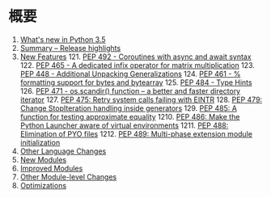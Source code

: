 # 概要
1. [What's new in Python 3.5](whatnews/README.md)
  11. [Summary – Release highlights](whatnews/Summary_Release_highlights.md)
  12. [New Features](whatnews/NewFeatures.md)
    121. [PEP 492 - Coroutines with async and await syntax](whatnews/NewFeatures.md/#pep-492---coroutines-with-async-and-await-syntax)
    122. [PEP 465 - A dedicated infix operator for matrix multiplication](whatnews/NewFeatures.md/#pep-465---a-dedicated-infix-operator-for-matrix-multiplication)
    123. [PEP 448 - Additional Unpacking Generalizations](whatnews/NewFeatures.md/#pep-448---additional-unpacking-generalizations)
    124. [PEP 461 - % formatting support for bytes and bytearray](whatnews/NewFeatures.md/#pep-461----formatting-support-for-bytes-and-bytearray)
    125. [PEP 484 - Type Hints](whatnews/NewFeatures.md/#pep-484---type-hints)
    126. [PEP 471 - os.scandir() function – a better and faster directory iterator](whatnews/NewFeatures.md/#pep-471---osscandir-function-–-a-better-and-faster-directory-iterator)
    127. [PEP 475: Retry system calls failing with EINTR](whatnews/NewFeatures.md/#pep-475-retry-system-calls-failing-with-eintr)
    128. [PEP 479: Change StopIteration handling inside generators](whatnews/NewFeatures.md/#pep-479-change-stopiteration-handling-inside-generators)
    129. [PEP 485: A function for testing approximate equality](whatnews/NewFeatures.md/#pep-485-a-function-for-testing-approximate-equality)
    1210. [PEP 486: Make the Python Launcher aware of virtual environments](whatnews/NewFeatures.md/#pep-486-make-the-python-launcher-aware-of-virtual-environments)
    1211. [PEP 488: Elimination of PYO files](whatnews/NewFeatures.md/#pep-488-elimination-of-pyo-files)
    1212. [PEP 489: Multi-phase extension module initialization](whatnews/NewFeatures/#pep-489-multi-phase-extension-module-initialization)
  13. [Other Language Changes](whatnews/OtherLanguageChanges.md)
  14. [New Modules](whatnews/NewModules.md)
  15. [Improved Modules](whatnews/ImprovedModules.md)
  16. [Other Module-level Changes](whatnews/OtherModuleLevelChanges.md)
  17. [Optimizations](whatnews/Optimizations.md)
